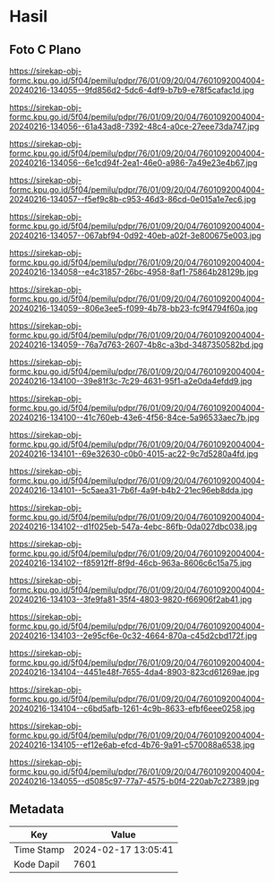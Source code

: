# Hasil

## Foto C Plano

https://sirekap-obj-formc.kpu.go.id/5f04/pemilu/pdpr/76/01/09/20/04/7601092004004-20240216-134055--9fd856d2-5dc6-4df9-b7b9-e78f5cafac1d.jpg

https://sirekap-obj-formc.kpu.go.id/5f04/pemilu/pdpr/76/01/09/20/04/7601092004004-20240216-134056--61a43ad8-7392-48c4-a0ce-27eee73da747.jpg

https://sirekap-obj-formc.kpu.go.id/5f04/pemilu/pdpr/76/01/09/20/04/7601092004004-20240216-134056--6e1cd94f-2ea1-46e0-a986-7a49e23e4b67.jpg

https://sirekap-obj-formc.kpu.go.id/5f04/pemilu/pdpr/76/01/09/20/04/7601092004004-20240216-134057--f5ef9c8b-c953-46d3-86cd-0e015a1e7ec6.jpg

https://sirekap-obj-formc.kpu.go.id/5f04/pemilu/pdpr/76/01/09/20/04/7601092004004-20240216-134057--067abf94-0d92-40eb-a02f-3e800675e003.jpg

https://sirekap-obj-formc.kpu.go.id/5f04/pemilu/pdpr/76/01/09/20/04/7601092004004-20240216-134058--e4c31857-26bc-4958-8af1-75864b28129b.jpg

https://sirekap-obj-formc.kpu.go.id/5f04/pemilu/pdpr/76/01/09/20/04/7601092004004-20240216-134059--806e3ee5-f099-4b78-bb23-fc9f4794f60a.jpg

https://sirekap-obj-formc.kpu.go.id/5f04/pemilu/pdpr/76/01/09/20/04/7601092004004-20240216-134059--76a7d763-2607-4b8c-a3bd-3487350582bd.jpg

https://sirekap-obj-formc.kpu.go.id/5f04/pemilu/pdpr/76/01/09/20/04/7601092004004-20240216-134100--39e81f3c-7c29-4631-95f1-a2e0da4efdd9.jpg

https://sirekap-obj-formc.kpu.go.id/5f04/pemilu/pdpr/76/01/09/20/04/7601092004004-20240216-134100--41c760eb-43e6-4f56-84ce-5a96533aec7b.jpg

https://sirekap-obj-formc.kpu.go.id/5f04/pemilu/pdpr/76/01/09/20/04/7601092004004-20240216-134101--69e32630-c0b0-4015-ac22-9c7d5280a4fd.jpg

https://sirekap-obj-formc.kpu.go.id/5f04/pemilu/pdpr/76/01/09/20/04/7601092004004-20240216-134101--5c5aea31-7b6f-4a9f-b4b2-21ec96eb8dda.jpg

https://sirekap-obj-formc.kpu.go.id/5f04/pemilu/pdpr/76/01/09/20/04/7601092004004-20240216-134102--d1f025eb-547a-4ebc-86fb-0da027dbc038.jpg

https://sirekap-obj-formc.kpu.go.id/5f04/pemilu/pdpr/76/01/09/20/04/7601092004004-20240216-134102--f85912ff-8f9d-46cb-963a-8606c6c15a75.jpg

https://sirekap-obj-formc.kpu.go.id/5f04/pemilu/pdpr/76/01/09/20/04/7601092004004-20240216-134103--3fe9fa81-35f4-4803-9820-f66906f2ab41.jpg

https://sirekap-obj-formc.kpu.go.id/5f04/pemilu/pdpr/76/01/09/20/04/7601092004004-20240216-134103--2e95cf6e-0c32-4664-870a-c45d2cbd172f.jpg

https://sirekap-obj-formc.kpu.go.id/5f04/pemilu/pdpr/76/01/09/20/04/7601092004004-20240216-134104--4451e48f-7655-4da4-8903-823cd61269ae.jpg

https://sirekap-obj-formc.kpu.go.id/5f04/pemilu/pdpr/76/01/09/20/04/7601092004004-20240216-134104--c6bd5afb-1261-4c9b-8633-efbf6eee0258.jpg

https://sirekap-obj-formc.kpu.go.id/5f04/pemilu/pdpr/76/01/09/20/04/7601092004004-20240216-134105--ef12e6ab-efcd-4b76-9a91-c570088a6538.jpg

https://sirekap-obj-formc.kpu.go.id/5f04/pemilu/pdpr/76/01/09/20/04/7601092004004-20240216-134055--d5085c97-77a7-4575-b0f4-220ab7c27389.jpg


## Metadata

| Key        | Value               |
| ---------- | ------------------- |
| Time Stamp | 2024-02-17 13:05:41 |
| Kode Dapil | 7601                |



